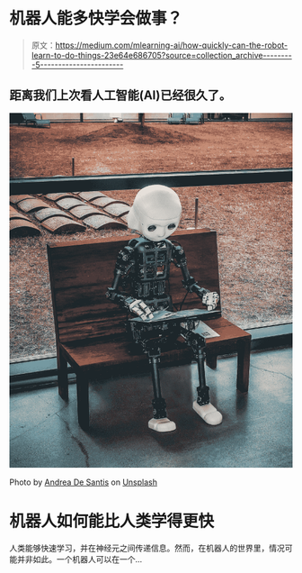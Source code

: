 # 机器人能多快学会做事？

> 原文：<https://medium.com/mlearning-ai/how-quickly-can-the-robot-learn-to-do-things-23e64e686705?source=collection_archive---------5----------------------->

## 距离我们上次看人工智能(AI)已经很久了。

![](img/ec643ef1095bdc43b0b9a3cb9ed308d1.png)

Photo by [Andrea De Santis](https://unsplash.com/@santesson89?utm_source=medium&utm_medium=referral) on [Unsplash](https://unsplash.com?utm_source=medium&utm_medium=referral)

# 机器人如何能比人类学得更快

人类能够快速学习，并在神经元之间传递信息。然而，在机器人的世界里，情况可能并非如此。一个机器人可以在一个…